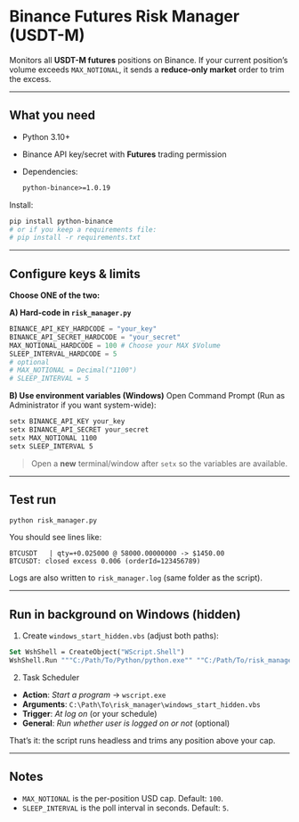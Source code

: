 # Binance Futures Risk Manager (USDT-M)

Monitors all **USDT-M futures** positions on Binance.
If your current position’s volume exceeds `MAX_NOTIONAL`, it sends a **reduce-only market** order to trim the excess.

---

## What you need

* Python 3.10+
* Binance API key/secret with **Futures** trading permission
* Dependencies:

  ```txt
  python-binance>=1.0.19
  ```

Install:

```bash
pip install python-binance
# or if you keep a requirements file:
# pip install -r requirements.txt
```

---

## Configure keys & limits

**Choose ONE of the two:**

**A) Hard-code in `risk_manager.py`**

```python
BINANCE_API_KEY_HARDCODE = "your_key"
BINANCE_API_SECRET_HARDCODE = "your_secret"
MAX_NOTIONAL_HARDCODE = 100 # Choose your MAX $Volume    
SLEEP_INTERVAL_HARDCODE = 5
# optional
# MAX_NOTIONAL = Decimal("1100")
# SLEEP_INTERVAL = 5
```

**B) Use environment variables (Windows)**
Open Command Prompt (Run as Administrator if you want system-wide):

```bat
setx BINANCE_API_KEY your_key
setx BINANCE_API_SECRET your_secret
setx MAX_NOTIONAL 1100
setx SLEEP_INTERVAL 5
```

> Open a **new** terminal/window after `setx` so the variables are available.

---

## Test run

```bash
python risk_manager.py
```

You should see lines like:

```
BTCUSDT   | qty=+0.025000 @ 58000.00000000 -> $1450.00
BTCUSDT: closed excess 0.006 (orderId=123456789)
```

Logs are also written to `risk_manager.log` (same folder as the script).

---

## Run in background on Windows (hidden)

1. Create `windows_start_hidden.vbs` (adjust both paths):

```vb
Set WshShell = CreateObject("WScript.Shell")
WshShell.Run """C:/Path/To/Python/python.exe"" ""C:/Path/To/risk_manager/risk_manager.py""", 0
```

2. Task Scheduler

* **Action**: *Start a program* → `wscript.exe`
* **Arguments**: `C:\Path\To\risk_manager\windows_start_hidden.vbs`
* **Trigger**: *At log on* (or your schedule)
* **General**: *Run whether user is logged on or not* (optional)

That’s it: the script runs headless and trims any position above your cap.

---

## Notes

* `MAX_NOTIONAL` is the per-position USD cap. Default: `100`.
* `SLEEP_INTERVAL` is the poll interval in seconds. Default: `5`.
